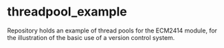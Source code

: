 threadpool_example
==================

Repository holds an example of thread pools for the ECM2414 module, for the illustration of the basic use of a version control system.
